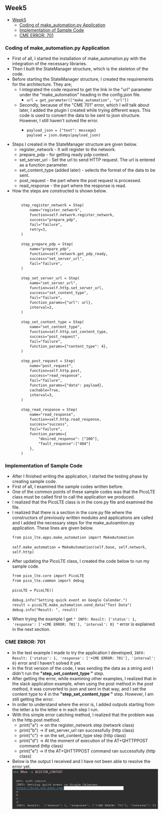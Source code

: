 ## Week5 

- [Week5](#week5)
  - [Coding of make\_automation.py Application](#coding-of-make_automationpy-application)
  - [Implementation of Sample Code](#implementation-of-sample-code)
  - [CME ERROR: 701](#cme-error-701)

### Coding of make_automation.py Application

* First of all, I started the installation of make_automation.py with the integration of the necessary libraries.
* Then I built the StateManager structure, which is the skeleton of the code. 
* Before starting the StateManager structure, I created the requirements for the architecture. They are;
  * I integrated the code required to get the link in the "url" parameter under the "make_automation" heading in the config.json file. 
    * `url = get_parameter(["make_automation", "url"])`
  * Secondly, because of the "CME 701" error, which I will talk about later, I added the plugin I created while trying different ways. This code is used to convert the data to be sent to json structure. However, I still haven't solved the error.
    *   ```
        payload_json = {"text": message}
        payload = json.dumps(payload_json)
        ```
* Steps I created in the StateManager structure are given below. 
    * register_network - It will register to the network.
    * prepare_pdp - for getting ready pdp context.
    * set_server_url - Set the url to send HTTP request. The url is entered as a function parameter. 
    * set_content_type (added later) - selects the format of the data to be sent.
    * post_request - the part where the post request is processed. 
    * read_response - the part where the response is read. 
* How the steps are constructed is shown below.
    ```
        
        step_register_network = Step(
            name="register_network",
            function=self.network.register_network,
            success="prepare_pdp",
            fail="failure",
            retry=3,
        )

        step_prepare_pdp = Step(
            name="prepare_pdp",
            function=self.network.get_pdp_ready,
            success="set_server_url",
            fail="failure",
        )

        step_set_server_url = Step(
            name="set_server_url",
            function=self.http.set_server_url,
            success="set_content_type",
            fail="failure",
            function_params={"url": url},
            interval=2,
        )

        step_set_content_type = Step(
            name="set_content_type",
            function=self.http.set_content_type,
            success="post_request",
            fail="failure",
            function_params={"content_type": 4},
        )

        step_post_request = Step(
            name="post_request",
            function=self.http.post,
            success="read_response",
            fail="failure",
            function_params={"data": payload},
            cachable=True,
            interval=3,
        )

        step_read_response = Step(
            name="read_response",
            function=self.http.read_response,
            success="success",
            fail="failure",
            function_params={
                "desired_response": ["200"],
                "fault_response":["404"]
            },
        )

    ```

### Implementation of Sample Code

* After I finished writing the application, I started the testing phase by creating sample code. 
* First of all, I examined the sample codes written before. 
* One of the common points of these sample codes was that the PicoLTE class must be called first to call the application we produced. 
* I realized that the PicoLTE class is in the core.py file and examined the file. 
* I realized that there is a section in the core.py file where the constructors of previously written modules and applications are called and I added the necessary steps for the make_autoamtion.py application. These lines are given below.
    ```
    from pico_lte.apps.make_automation import MakeAutomation
	
    self.make_automation = MakeAutomation(self.base, self.network, self.http)
    ```
* After updating the PicoLTE class, I created the code below to run my sample code.
    ```
    from pico_lte.core import PicoLTE
    from pico_lte.common import debug

    picoLTE = PicoLTE()

    debug.info("Setting quick event on Google Calendar.")
    result = picoLTE.make_automation.send_data("Test Data")
    debug.info("Result: ", result)

    ```
* When trying the example I get `" INFO: Result: {'status': 1, 'response': ['+CME ERROR: 701'], 'interval': 0} "` error is explained in the next section.

### CME ERROR: 701 

* In the test example I made to try the application I developed, `INFO: Result: {'status': 1, 'response': ['+CME ERROR: 701'], 'interval': 0}` error and I haven't solved it yet. 
* In the first version of the code, I was sending the data as a string and I didn't run the **"step_set_content_type "** step. 
* After getting the error, while examining other examples, I realized that in the slack application example, when using the post method in the post method, it was converted to json and sent in that way, and I set the content type to 4 in the **"step_set_content_type "** step. However, I am still getting the error. 
* In order to understand where the error is, I added outputs starting from the letter a to the letter e in each step I run. 
* With this simple error catching method, I realized that the problem was in the http.post method. 
  * print("a") -> on the register_network step (network class) 
  * print("b") -> if set_server_url ran successfully (http class)
  * print("c") -> on the set_content_type step (http class)
  * print("d") -> At the moment of execution of the AT+QHTTPPOST command (http class)
  * print("e") -> if the AT+QHTTPPOST command ran successfully (http class)
* Below is the output I received and I have not been able to resolve the error yet.
    ![cme_701](images/week5-images/cme_701.png)
